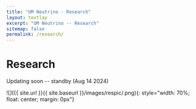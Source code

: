 ```yaml
---
title: "UM Neutrino - Research"
layout: textlay
excerpt: "UM Neutrino -- Research"
sitemap: false
permalink: /research/
---
```


# Research

Updating soon -- standby (Aug 14 2024)

![]({{ site.url }}{{ site.baseurl }}/images/respic/.png){: style="width: 70%; float: center; margin: 0px"}


